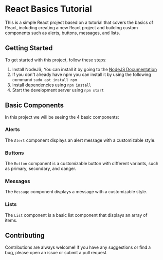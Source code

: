 # React Basics Tutorial

This is a simple React project based on a tutorial that covers the basics of React, including creating a new React project and building custom components such as alerts, buttons, messages, and lists.

## Getting Started

To get started with this project, follow these steps:

1. Install NodeJS, You can install it by going to the [NodeJS Documentation](https://nodejs.org/en)
2. If you don't already have npm you can install it by using the following command ``sudo apt install npm``
3. Install dependencies using `npm install`
4. Start the development server using `npm start`

## Basic Components

In this project we will be seeing the 4 basic components:

### Alerts

The `Alert` component displays an alert message with a customizable style.

### Buttons

The `Button` component is a customizable button with different variants, such as primary, secondary, and danger.

### Messages

The `Message` component displays a message with a customizable style.

### Lists

The `List` component is a basic list component that displays an array of items.

## Contributing

Contributions are always welcome! If you have any suggestions or find a bug, please open an issue or submit a pull request.
